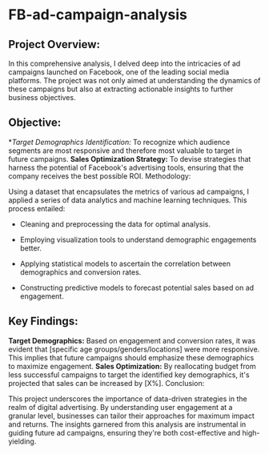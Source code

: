 # FB-ad-campaign-analysis

## Project Overview:

In this comprehensive analysis, I delved deep into the intricacies of ad campaigns launched on Facebook, one of the leading social media platforms. The project was not only aimed at understanding the dynamics of these campaigns but also at extracting actionable insights to further business objectives.

## Objective:

**Target Demographics Identification:* To recognize which audience segments are most responsive and therefore most valuable to target in future campaigns.
**Sales Optimization Strategy:** To devise strategies that harness the potential of Facebook's advertising tools, ensuring that the company receives the best possible ROI.
Methodology:

Using a dataset that encapsulates the metrics of various ad campaigns, I applied a series of data analytics and machine learning techniques. This process entailed:

- Cleaning and preprocessing the data for optimal analysis.
  
- Employing visualization tools to understand demographic engagements better.
  
- Applying statistical models to ascertain the correlation between demographics and conversion rates.
  
- Constructing predictive models to forecast potential sales based on ad engagement.

## Key Findings:

**Target Demographics:** Based on engagement and conversion rates, it was evident that [specific age groups/genders/locations] were more responsive. This implies that future campaigns should emphasize these demographics to maximize engagement.
**Sales Optimization:** By reallocating budget from less successful campaigns to target the identified key demographics, it's projected that sales can be increased by [X%].
Conclusion:

This project underscores the importance of data-driven strategies in the realm of digital advertising. By understanding user engagement at a granular level, businesses can tailor their approaches for maximum impact and returns. The insights garnered from this analysis are instrumental in guiding future ad campaigns, ensuring they're both cost-effective and high-yielding.


